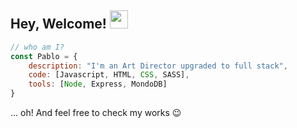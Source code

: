 ## Hey, Welcome! <img src="https://raw.githubusercontent.com/TheDudeThatCode/TheDudeThatCode/master/Assets/Hi.gif" width="29px"> 

```javascript
// who am I?
const Pablo = {
    description: "I'm an Art Director upgraded to full stack",
    code: [Javascript, HTML, CSS, SASS],
    tools: [Node, Express, MondoDB]
}
```
<p>... oh! And feel free to check my works 😉</p>

